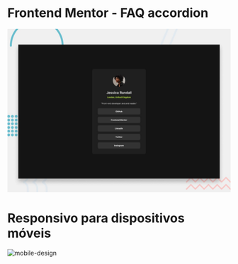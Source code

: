 # Frontend Mentor - FAQ accordion

![Design preview for the FAQ accordion coding challenge](./design/desktop-preview.jpg)

# Responsivo para dispositivos móveis

![mobile-design](https://github.com/richxrdreis/FrontEnd-Challenges/assets/167144386/044f85a9-d610-462a-b409-8d627289322a)
